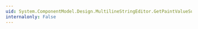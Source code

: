 ```yaml
---
uid: System.ComponentModel.Design.MultilineStringEditor.GetPaintValueSupported(System.ComponentModel.ITypeDescriptorContext)
internalonly: False
---
```

